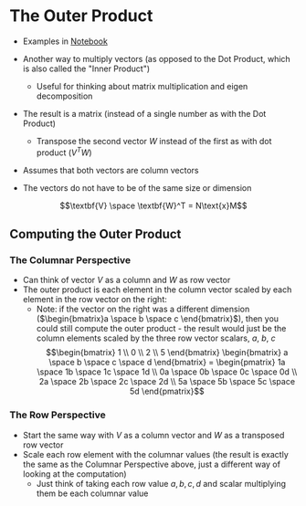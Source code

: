 # The Outer Product

- Examples in [Notebook](./vectormultiplication.ipynb)

- Another way to multiply vectors (as opposed to the Dot Product, which is also called the "Inner Product")
  - Useful for thinking about matrix multiplication and eigen decomposition
- The result is a matrix (instead of a single number as with the Dot Product)
  - Transpose the second vector $W$ instead of the first as with dot product ($V^TW$)
- Assumes that both vectors are column vectors
- The vectors do not have to be of the same size or dimension

$$\textbf{V} \space \textbf{W}^T = N\text{x}M$$

## Computing the Outer Product

### The Columnar Perspective

- Can think of vector $V$ as a column and $W$ as row vector
- The outer product is each element in the column vector scaled by each element in the row vector on the right:
  - Note: if the vector on the right was a different dimension ($\begin{bmatrix}a \space b \space c \end{bmatrix}$), then you could still compute the outer product - the result would just be the column elements scaled by the three row vector scalars, $a$, $b$, $c$
    $$\begin{bmatrix} 1 \\ 0 \\ 2 \\ 5 \end{bmatrix} \begin{bmatrix} a \space b \space c \space d \end{bmatrix} = \begin{pmatrix} 1a \space 1b \space 1c \space 1d \\ 0a \space 0b \space 0c \space 0d \\ 2a \space 2b \space 2c \space 2d \\ 5a \space 5b \space 5c \space 5d \end{pmatrix}$$

### The Row Perspective

- Start the same way with $V$ as a column vector and $W$ as a transposed row vector
- Scale each row element with the columnar values (the result is exactly the same as the Columnar Perspective above, just a different way of looking at the computation)
  - Just think of taking each row value $a,b,c,d$ and scalar multiplying them be each columnar value
